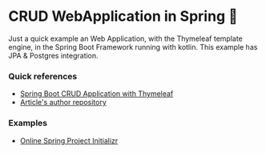# CRUD WebApplication in Spring :rocket:

Just a quick example an Web Application, with the Thymeleaf template engine, in the Spring Boot Framework running with kotlin. This example has JPA & Postgres integration.

### Quick references
* [Spring Boot CRUD Application with Thymeleaf](https://www.baeldung.com/spring-boot-crud-thymeleaf)
* [Article's author repository](https://github.com/eugenp/tutorials/tree/master/spring-boot-crud)

### Examples
* [Online Spring Project Initializr](https://start.spring.io/)

